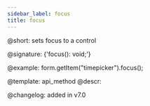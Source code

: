 ```yaml
---
sidebar_label: focus
title: focus
---          
```


@short: sets focus to a control

@signature: {'focus(): void;'}

@example:
form.getItem("timepicker").focus();

@template: api_method
@descr:

@changelog: added in v7.0
